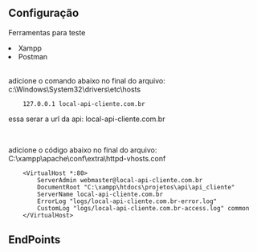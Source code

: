 ## Configuração

<p>Ferramentas para teste</p>
<li>Xampp</li>
<li>Postman</li>

<br>

<p>adicione o comando abaixo no final do arquivo: c:\Windows\System32\drivers\etc\hosts </p>


```
    127.0.0.1 local-api-cliente.com.br
```
<p>essa serar a url da api: local-api-cliente.com.br</p>

<br>

<p>adicione o código abaixo no final do arquivo: C:\xampp\apache\conf\extra\httpd-vhosts.conf </p>

```
    <VirtualHost *:80>
        ServerAdmin webmaster@local-api-cliente.com.br
        DocumentRoot "C:\xampp\htdocs\projetos\api\api_cliente"
        ServerName local-api-cliente.com.br
        ErrorLog "logs/local-api-cliente.com.br-error.log"
        CustomLog "logs/local-api-cliente.com.br-access.log" common
    </VirtualHost>
```

## EndPoints

